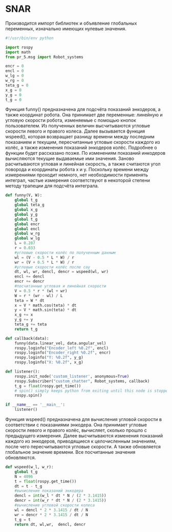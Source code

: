# SNAR

Производится импорт библиотек и объявление глобальных переменных, изначально имеющих нулевые значения.

```python
#!/usr/bin/env python

import rospy
import math
from pr_5.msg import Robot_systems

encr = 0
encl = 0
w_lg = 0
w_rg = 0
teta_g = 0
x_g = 0
y_g = 0
t_g = 0
```
Функция funny() предназначена для подсчёта показаний энкодеров, а также координат робота. Она принимает две переменные: линейную и угловую скорости робота, изменяемые с помощью кнопок пользователем. Из полученных величин высчитываются угловые скорости левого и правого колеса. Далее вызывается функция wspeed(), которая возвращает разницу времени между последним показанием и текущим, пересчитанные угловые скорости каждого из колёс, а также изменения показаний энкодеров колёс. Подробнее о функции будет рассказано позже.
По изменениям показаний инкодеров вычисляются текущие выдаваемые ими значения. Заново расчитываются угловая и линейная скорость, а также считаются угол поворода и координаты робота x и y. Поскольку времени между измерениями проходит немного, нет необходимости применять интеграл, частые измерения соответствуют в некоторой степени методу трапеции для подсчёта интеграла.


```python
def funny(V, W):
    global t_g
    global teta_g
    global x_g
    global y_g
    global t_g
    global encr
    global encl
    global w_rg
    global w_lg
    L = 0.287
    r = 0.033
    #угловые скорости колёс по полученным данным
    wl = (V - 0.5 * L * W) / r
    wr = (V + 0.5 * L * W) / r
    #угловые скорости колёс после сау
    dt, wl, wr, dencl, dencr = wspeed(wl, wr)
    encl += dencl
    encr += dencr
    #посчитанные угловая и линейная скорости
    V = 0.5 * r * (wl + wr)
    W = r * (wr - wl) / L
    teta = W * dt
    x = V * math.cos(teta) * dt
    y = V * math.sin(teta) * dt
    x_g += x
    y_g += y
    teta_g += teta
    return t_g

def callback(data):
    funny(data.linear_vel, data.angular_vel)
    rospy.loginfo("Encoder_left %0.2f", encl)
    rospy.loginfo("Encoder_right %0.2f", encr)
    rospy.loginfo("Y: %0.2f", y_g)
    rospy.loginfo("X: %0.2f", x_g)

def listener():
    rospy.init_node('custom_listener', anonymous=True)
    rospy.Subscriber("custom_chatter", Robot_systems, callback)
    t_g = float(rospy.get_time())
    # spin() simply keeps python from exiting until this node is stopped
    rospy.spin()

if __name__ == '__main__':
    listener()
```

Функция wspeed() предназначена для вычисления угловой скорости в соответствии с показаниями энкодера. Она принимает угловые скорости левого и правого колёс, вычисляет, сколько прошло с предыдущего измерения. Далее высчитываются изменения показаний каждого из энкодеров, приводящиеся к целочисленным значениям, после чего пересчитываются угловые скорости. А также обновляется глобальное значение времени. Все посчитанные значения обновляются. 

```python
def wspeed(w_l, w_r):
    global t_g
    N = 4096
    t = float(rospy.get_time())
    dt = t - t_g
    #вычисление показаний энкодера
    dencl = int(w_l * dt * N / (2 * 3.1415))
    dencr = int(w_r * dt * N / (2 * 3.1415))
    #вычисление угловой скорости колеса
    wl = dencl * 2 * 3.1415 / dt / N
    wr = dencr * 2 * 3.1415 / dt / N
    t_g = t
    return dt, wl,wr,  dencl, dencr
```
